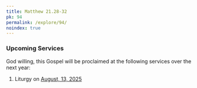 ```yaml
---
title: Matthew 21.28-32
pk: 94
permalink: /explore/94/
noindex: true
---
```


### Upcoming Services

God willing, this Gospel will be proclaimed at the following services over the next year:


1. Liturgy on [August, 13, 2025](https://orthocal.info/readings/gregorian/2025/08/13/)
